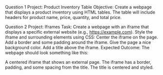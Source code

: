Question 1
Project: Product Inventory Table
Objective: Create a webpage that displays a product inventory using HTML tables. The table will include headers for product name, price, quantity, and total price.

Question 2
Project: Iframes
Task:
Create a webpage with an iframe that displays a specific external website (e.g., https://example.com).
Style the iframe and surrounding elements using CSS:
Center the iframe on the page.
Add a border and some padding around the iframe.
Give the page a nice background color.
Add a title above the iframe.
Expected Outcome:
The webpage should look something like this:

A centered iframe that shows an external page.
The iframe has a border, padding, and some spacing from the title.
The title is centered and styled.

